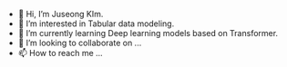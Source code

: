 - 👋 Hi, I’m Juseong KIm.
- 👀 I’m interested in Tabular data modeling.
- 🌱 I’m currently learning Deep learning models based on Transformer.
- 💞️ I’m looking to collaborate on ...
- 📫 How to reach me ...



<!---
Juseong03/Juseong03 is a ✨ special ✨ repository because its `README.md` (this file) appears on your GitHub profile.
You can click the Preview link to take a look at your changes.
--->
